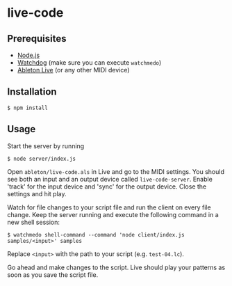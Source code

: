 # live-code

## Prerequisites

* [Node.js](https://nodejs.org/en/)
* [Watchdog](https://github.com/gorakhargosh/watchdog) (make sure you can
  execute `watchmedo`)
* [Ableton Live](https://www.ableton.com/de/live/) (or any other MIDI device)

## Installation

    $ npm install

## Usage

Start the server by running

    $ node server/index.js

Open `ableton/live-code.als` in Live and go to the MIDI settings. You should see
both an input and an output device called `live-code-server`. Enable 'track' for
the input device and 'sync' for the output device. Close the settings and hit
play.

Watch for file changes to your script file and run the client on every file
change. Keep the server running and execute the following command in a new
shell session:

    $ watchmedo shell-command --command 'node client/index.js samples/<input>' samples

Replace `<input>` with the path to your script (e.g. `test-04.lc`).

Go ahead and make changes to the script. Live should play your patterns as soon
as you save the script file.
